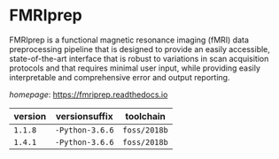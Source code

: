 # FMRIprep

FMRIprep is a functional magnetic resonance imaging (fMRI) data preprocessing pipeline that is  designed to provide an easily accessible, state-of-the-art interface that is robust to variations in scan  acquisition protocols and that requires minimal user input, while providing easily interpretable and comprehensive  error and output reporting.

*homepage*: <https://fmriprep.readthedocs.io>

version | versionsuffix | toolchain
--------|---------------|----------
``1.1.8`` | ``-Python-3.6.6`` | ``foss/2018b``
``1.4.1`` | ``-Python-3.6.6`` | ``foss/2018b``
